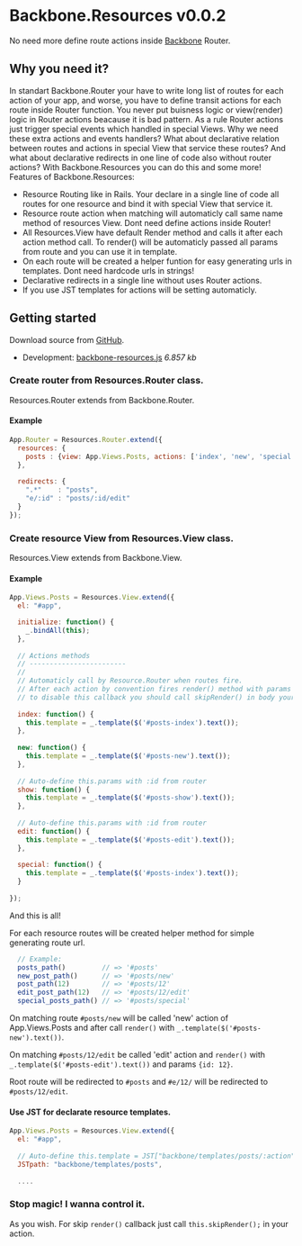 # Backbone.Resources v0.0.2

No need more define route actions inside [Backbone](http://documentcloud.github.com/backbone) Router.

## Why you need it?

In standart Backbone.Router your have to write long list of routes for each action of your app, and worse, you have to define transit actions for each route inside Router function. You never put buisness logic or view(render) logic in Router actions beacause it is bad pattern. As a rule Router actions just trigger special events which handled in special Views. Why we need these extra actions and events handlers? What about declarative relation between routes and actions in special View that service these routes? And what about declarative redirects in one line of code also without router actions? With Backbone.Resources you can do this and some more!
Features of Backbone.Resources:

* Resource Routing like in Rails. Your declare in a single line of code all routes for one resource and bind it with special View that service it.
* Resource route action when matching will automaticly call same name method of resources View. Dont need define actions inside Router!
* All Resources.View have default Render method and calls it after each action method call. To render() will be automaticly passed all params from route and you can use it in template.
* On each route will be created a helper funtion for easy generating urls in templates. Dont need hardcode urls in strings!
* Declarative redirects in a single line without uses Router actions.
* If you use JST templates for actions will be setting automaticly.

## Getting started

Download source from [GitHub](https://github.com/Iverson/backbone-resources).

* Development: [backbone-resources.js](https://raw.github.com/Iverson/backbone-resources/master/backbone-resources.js) *6.857 kb*

### Create router from Resources.Router class.

Resources.Router extends from Backbone.Router.

#### Example

```js
App.Router = Resources.Router.extend({
  resources: {
    posts : {view: App.Views.Posts, actions: ['index', 'new', 'special'], item_actions: ['show', 'edit']}
  },
  
  redirects: {
    ".*"    : "posts",
    "e/:id" : "posts/:id/edit"
  }
});
```

### Create resource View from Resources.View class.

Resources.View extends from Backbone.View.

#### Example

```js
App.Views.Posts = Resources.View.extend({
  el: "#app",

  initialize: function() {
    _.bindAll(this);
  },
  
  // Actions methods
  // ------------------------
  //
  // Automaticly call by Resource.Router when routes fire.
  // After each action by convention fires render() method with params from router (:id) and with template from this.template
  // to disable this callback you should call skipRender() in body your action and if you want call render() by yourself, template would by also send automaticly.
  
  index: function() {
    this.template = _.template($('#posts-index').text());
  },
  
  new: function() {
    this.template = _.template($('#posts-new').text());
  },
  
  // Auto-define this.params with :id from router
  show: function() {
    this.template = _.template($('#posts-show').text());
  },
  
  // Auto-define this.params with :id from router
  edit: function() {
    this.template = _.template($('#posts-edit').text());
  },
  
  special: function() {
    this.template = _.template($('#posts-index').text());
  }
    
});
```

And this is all!

For each resource routes will be created helper method for simple generating route url.
```js
  // Example:
  posts_path()         // => '#posts'
  new_post_path()      // => '#posts/new'
  post_path(12)        // => '#posts/12'
  edit_post_path(12)   // => '#posts/12/edit'
  special_posts_path() // => '#posts/special'
```

On matching route `#posts/new` will be called 'new' action of App.Views.Posts and after call `render()` with `_.template($('#posts-new').text())`.

On matching `#posts/12/edit` be called 'edit' action and `render()` with `_.template($('#posts-edit').text())` and params `{id: 12}`.

Root route will be redirected to `#posts` and `#e/12/` will be redirected to `#posts/12/edit`.

#### Use JST for declarate resource templates.

```js
App.Views.Posts = Resources.View.extend({
  el: "#app",
  
  // Auto-define this.template = JST["backbone/templates/posts/:action"] in each action and use it in render.
  JSTpath: "backbone/templates/posts",
  
  ....
```

### Stop magic! I wanna control it.

As you wish. For skip `render()` callback just call `this.skipRender();` in your action.